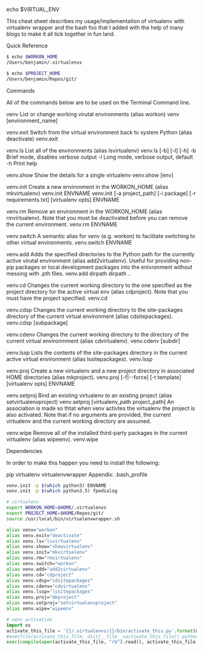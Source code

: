 echo $VIRTUAL_ENV

This cheat sheet describes my usage/implementation of virtualenv with virtualenv wrapper and the bash foo that I added with the help of many blogs to make it all tick together in fun land.

Quick Reference

```sh
$ echo $WORKON_HOME
/Users/benjamin/.virtualenvs

$ echo $PROJECT_HOME
/Users/benjamin/Repos/git/
```



Commands

All of the commands below are to be used on the Terminal Command line.

venv List or change working virutal environments (alias workon)
venv [environment_name]

venv.exit Switch from the virtual environment back to system Python (alias deactivate)
venv.exit

venv.ls List all of the environments (alias lsvirtualenv)
venv.ls [-b] [-l] [-h]
  -b Brief mode, disables verbose output -l Long mode, verbose output, default -h Print help

venv.show Show the details for a single virtualenv
venv.show [env]

venv.init Create a new environment in the WORKON_HOME (alias mkvirtualenv)
venv.init ENVNAME
venv.init [-a project_path] [-i package] [-r requirements.txt] [virtualenv opts] ENVNAME

venv.rm Remove an environment in the WORKON_HOME (alias rmvirtualenv). Note that you must be deactivated before you can remove the current environment.
venv.rm ENVNAME

venv.switch A semantic alias for venv (e.g. workon) to facilitate switching to other virtual environments.
venv.switch ENVNAME

venv.add Adds the specified directories to the Python path for the currently active virutal environment (alias add2virtualenv). Useful for providing non-pip packages or local development packages into the enivronment without messing with .pth files.
venv.add dirpath dirpath ..

venv.cd Changes the current working directory to the one specified as the project directory for the active virtual env (alias cdproject). Note that you must have the project specified.
venv.cd

venv.cdsp Changes the current working directory to the site-packages directory of the current virtual environment (alias cdsitepackages).
venv.cdsp [subpackage]

venv.cdenv Changes the current working directory to the directory of the current virtual environmment (alias cdvirtualenv).
venv.cdenv [subdir]

venv.lssp Lists the contents of the site-packages directory in the current active virtual environment (alias lssitepackages).
venv.lssp

venv.proj Create a new virtualenv and a new project directory in associated HOME directories (alias mkproject).
venv.proj [-f|--force] [-t template] [virtualenv opts] ENVNAME

venv.setproj Bind an existing virtualenv to an existing project (alias setvirtualenvproject)
venv.setproj [virtualenv_path project_path]
An association is made so thtat when venv activtes the virtualenv the project is also activated.
Note that if no arguments are provided, the current virtualenv and the current working directory are assumed.

venv.wipe Remove all of the installed third-party packages in the current virtualenv (alias wipeenv).
venv.wipe

Dependencies

In order to make this happen you need to install the following:

pip
virtualenv
virtualenvwrapper
Appendix: .bash_profile

```sh
venv.init -p $(which python3) ENVNAME
venv.init -p $(which python3.5) fpedialog
```

```sh
# virtualenv
export WORKON_HOME=$HOME/.virtualenvs
export PROJECT_HOME=$HOME/Repos/git/
source /usr/local/bin/virtualenvwrapper.sh

alias venv="workon"
alias venv.exit="deactivate"
alias venv.ls="lsvirtualenv"
alias venv.show="showvirtualenv"
alias venv.init="mkvirtualenv"
alias venv.rm="rmvirtualenv"
alias venv.switch="workon"
alias venv.add="add2virtualenv"
alias venv.cd="cdproject"
alias venv.cdsp="cdsitepackages"
alias venv.cdenv="cdvirtualenv"
alias venv.lssp="lssitepackages"
alias venv.proj="mkproject"
alias venv.setproj="setvirtualenvproject"
alias venv.wipe="wipeenv"
```

```python
# venv activation
import os
activate_this_file = '{}/.virtualenvs/{}/bin/activate_this.py'.format(os.environ['HOME'], 'vsphere')
#execfile(activate_this_file, dict(__file__=activate_this_file)) python2
exec(compile(open(activate_this_file, "rb").read(), activate_this_file, 'exec'), dict(__file__=activate_this_file))
```
